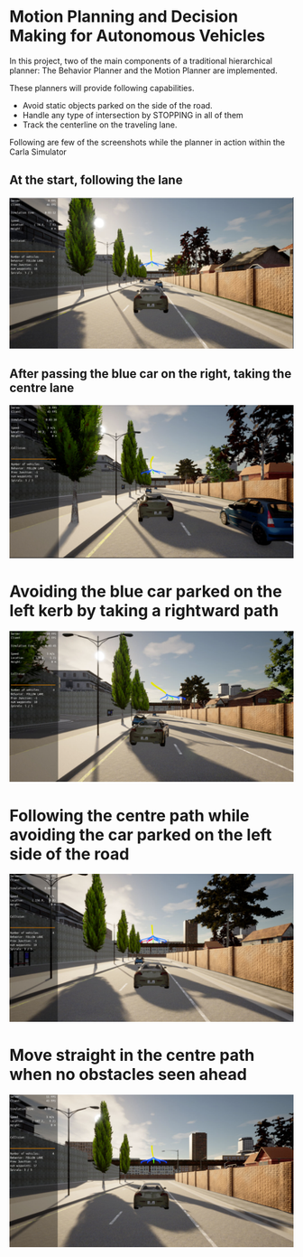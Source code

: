 # Motion Planning and Decision Making for Autonomous Vehicles

In this project, two of the main components of a traditional hierarchical planner: The Behavior Planner and the Motion Planner are implemented.

These planners will provide following capabilities.
* Avoid static objects parked on the side of the road. 
* Handle any type of intersection by STOPPING in all of them 
* Track the centerline on the traveling lane.

Following are few of the screenshots while the planner in action within the Carla Simulator
## At the start, following the lane 
![shot 1](resources/1.png)
## After passing the blue car on the right, taking the centre lane
![shot 2](resources/2.png)
# Avoiding the blue car parked on the left kerb by taking a rightward path
![shot 3](resources/3.png)
# Following the centre path while avoiding the car parked on the left side of the road
![shot 4](resources/4.png)
# Move straight in the centre path when no obstacles seen ahead
![shot 5](resources/5.png)
